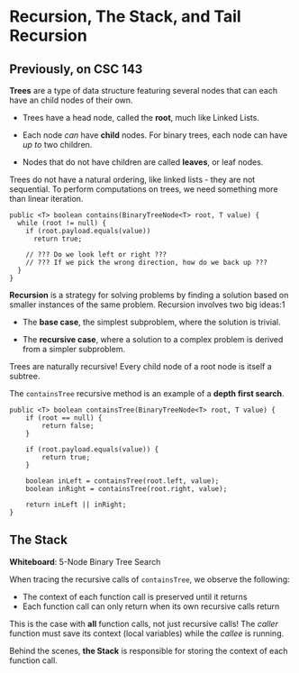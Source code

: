# Recursion, The Stack, and Tail Recursion

## Previously, on CSC 143

**Trees** are a type of data structure featuring several nodes that can each have an child nodes of their own.

 - Trees have a head node, called the **root**, much like Linked Lists.
 
 - Each node *can* have **child** nodes. For binary trees, each node can have *up to* two children.
 
 - Nodes that do not have children are called **leaves**, or leaf nodes.

Trees do not have a natural ordering, like linked lists - they are not sequential. To perform computations on trees, we need something more than linear iteration.

```
public <T> boolean contains(BinaryTreeNode<T> root, T value) {
  while (root != null) {
    if (root.payload.equals(value))
      return true;

    // ??? Do we look left or right ???
    // ??? If we pick the wrong direction, how do we back up ???
  }
}
```

**Recursion** is a strategy for solving problems by finding a solution based on smaller instances of the same problem. Recursion involves two big ideas:1

 - The **base case**, the simplest subproblem, where the solution is trivial.

 - The **recursive case**, where a solution to a complex problem is derived from a simpler subproblem.

Trees are naturally recursive! Every child node of a root node is itself a subtree.

The `containsTree` recursive method is an example of a **depth first search**.

```
public <T> boolean containsTree(BinaryTreeNode<T> root, T value) {
    if (root == null) {
        return false;
    }

    if (root.payload.equals(value)) {
        return true;
    }

    boolean inLeft = containsTree(root.left, value);
    boolean inRight = containsTree(root.right, value);

    return inLeft || inRight;
}
```

## The Stack

**Whiteboard**: 5-Node Binary Tree Search

When tracing the recursive calls of `containsTree`, we observe the following:

 - The context of each function call is preserved until it returns
 - Each function call can only return when its own recursive calls return

This is the case with **all** function calls, not just recursive calls! The *caller* function must save its context (local variables) while the *callee* is running.

Behind the scenes, **the Stack** is responsible for storing the context of each function call.

